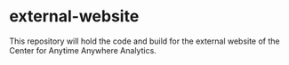 # external-website
This repository will hold the code and build for the external website of the Center for Anytime Anywhere Analytics.
